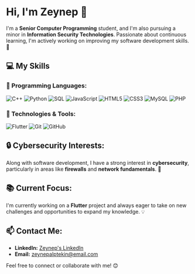 # Hi, I'm Zeynep 👋

I'm a **Senior Computer Programming** student, and I'm also pursuing a minor in **Information Security Technologies**. Passionate about continuous learning, I'm actively working on improving my software development skills. 🌱

## 💻 My Skills

### 🔧 Programming Languages:
![C++](https://img.shields.io/badge/-C++-00599C?style=flat-square&logo=c%2B%2B&logoColor=white)
![Python](https://img.shields.io/badge/-Python-3776AB?style=flat-square&logo=python&logoColor=white)
![SQL](https://img.shields.io/badge/-SQL-003B57?style=flat-square&logo=postgresql&logoColor=white)
![JavaScript](https://img.shields.io/badge/-JavaScript-F7DF1E?style=flat-square&logo=javascript&logoColor=black)
![HTML5](https://img.shields.io/badge/-HTML5-E34F26?style=flat-square&logo=html5&logoColor=white)
![CSS3](https://img.shields.io/badge/-CSS3-1572B6?style=flat-square&logo=css3&logoColor=white)
![MySQL](https://img.shields.io/badge/-MySQL-4479A1?style=flat-square&logo=mysql&logoColor=white)
![PHP](https://img.shields.io/badge/-PHP-777BB4?style=flat-square&logo=php&logoColor=white)

### 🚀 Technologies & Tools:
![Flutter](https://img.shields.io/badge/-Flutter-02569B?style=flat-square&logo=flutter&logoColor=white)
![Git](https://img.shields.io/badge/-Git-F05032?style=flat-square&logo=git&logoColor=white)
![GitHub](https://img.shields.io/badge/-GitHub-181717?style=flat-square&logo=github&logoColor=white)

## 🔒 Cybersecurity Interests:
Along with software development, I have a strong interest in **cybersecurity**, particularly in areas like **firewalls** and **network fundamentals**. 🔐

## 📚 Current Focus:
I'm currently working on a **Flutter** project and always eager to take on new challenges and opportunities to expand my knowledge. 💡

## 📫 Contact Me:
- **LinkedIn:** [Zeynep's LinkedIn](https://www.linkedin.com/in/zeynep-alptekin-0bb2a51ab/)  
- **Email:** [zeynepalptekin@email.com](mailto:zeynepp.alptekinn@gmail.com)

Feel free to connect or collaborate with me! 😊

